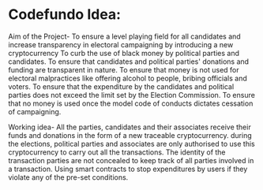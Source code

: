 # Codefundo Idea:
Aim of the Project-
To ensure a level playing field for all candidates and increase transparency in electoral campaigning by introducing a new cryptocurrency 
To curb the use of black money by political parties and candidates.
To ensure that candidates and political parties' donations and funding are transparent in nature.
To ensure that money is not used for electoral malpractices like offering alcohol to people, bribing officials and voters.
To ensure that the expenditure by the candidates and political parties does not exceed the limit set by the Election Commission.
To ensure that no money is used once the model code of conducts dictates cessation of campaigning.

Working idea-
All the parties, candidates and their associates receive their funds and donations in the form of a new traceable cryptocurrency.
during the elections, political parties and associates are only authorised to use this cryptocurrency to carry out all the transactions. The identity of the transaction parties are not concealed to keep track of all parties involved in a transaction.
Using smart contracts to stop expenditures by users if they violate any of the pre-set conditions.
